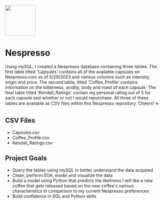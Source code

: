 <img src="https://github.com/kendallames/Nespresso/assets/117927141/7af9a82a-7ce1-4bef-b0fe-fd943a477a73" width="100" height="100">

# Nespresso

Using mySQL, I created a Nespresso database containing three tables. The first table titled 'Capsules' contains all of the available capsules on Nespresso.com as of 5/29/2023 and various columns such as intensity, origin and price. The second table, titled 'Coffee_Profile' contains information on the bitterness, acidity, body and roast of each capsule. The final table titled 'Kendall_Ratings' contain my personal rating out of 5 for each capsule and whether or not I would repurchase. All three of these tables are available as CSV files within this Nespresso repository. Cheers! ☕️

## CSV Files
- Capsules.csv
- Coffee_Profile.csv
- Kendall_Ratings.csv

## Project Goals
- Query the tables using mySQL to better understand the data acquired 
- Clean, perform EDA, model and visualize the data
- Build a model using Python that predicts the likeliness I will like a new coffee that gets released based on the new coffee's various characteristics in comparison to my current Nespresso preferences
- Build confidence in SQL and Python skills
